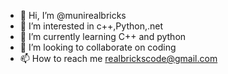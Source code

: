 - 👋 Hi, I’m @munirealbricks
- 👀 I’m interested in c++,Python,.net
- 🌱 I’m currently learning C++ and python
- 💞️ I’m looking to collaborate on coding
- 📫 How to reach me realbrickscode@gmail.com

<!---
munirealbricks/munirealbricks is a ✨ special ✨ repository because its `README.md` (this file) appears on your GitHub profile.
You can click the Preview link to take a look at your changes.
--->
